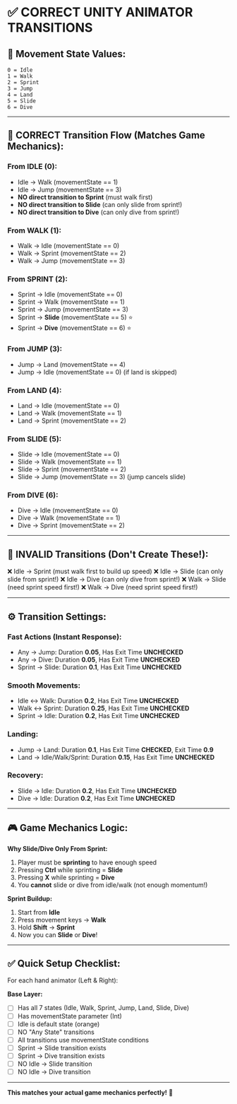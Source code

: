 # ✅ **CORRECT UNITY ANIMATOR TRANSITIONS**

## 🎯 **Movement State Values:**
```
0 = Idle
1 = Walk
2 = Sprint
3 = Jump
4 = Land
5 = Slide
6 = Dive
```

---

## 🔄 **CORRECT Transition Flow (Matches Game Mechanics):**

### **From IDLE (0):**
- Idle → Walk (movementState == 1)
- Idle → Jump (movementState == 3)
- **NO direct transition to Sprint** (must walk first)
- **NO direct transition to Slide** (can only slide from sprint!)
- **NO direct transition to Dive** (can only dive from sprint!)

### **From WALK (1):**
- Walk → Idle (movementState == 0)
- Walk → Sprint (movementState == 2)
- Walk → Jump (movementState == 3)

### **From SPRINT (2):**
- Sprint → Idle (movementState == 0)
- Sprint → Walk (movementState == 1)
- Sprint → Jump (movementState == 3)
- Sprint → **Slide** (movementState == 5) ⭐
- Sprint → **Dive** (movementState == 6) ⭐

### **From JUMP (3):**
- Jump → Land (movementState == 4)
- Jump → Idle (movementState == 0) (if land is skipped)

### **From LAND (4):**
- Land → Idle (movementState == 0)
- Land → Walk (movementState == 1)
- Land → Sprint (movementState == 2)

### **From SLIDE (5):**
- Slide → Idle (movementState == 0)
- Slide → Walk (movementState == 1)
- Slide → Sprint (movementState == 2)
- Slide → Jump (movementState == 3) (jump cancels slide)

### **From DIVE (6):**
- Dive → Idle (movementState == 0)
- Dive → Walk (movementState == 1)
- Dive → Sprint (movementState == 2)

---

## 🚫 **INVALID Transitions (Don't Create These!):**

❌ Idle → Sprint (must walk first to build up speed)
❌ Idle → Slide (can only slide from sprint!)
❌ Idle → Dive (can only dive from sprint!)
❌ Walk → Slide (need sprint speed first!)
❌ Walk → Dive (need sprint speed first!)

---

## ⚙️ **Transition Settings:**

### **Fast Actions (Instant Response):**
- Any → Jump: Duration **0.05**, Has Exit Time **UNCHECKED**
- Any → Dive: Duration **0.05**, Has Exit Time **UNCHECKED**
- Sprint → Slide: Duration **0.1**, Has Exit Time **UNCHECKED**

### **Smooth Movements:**
- Idle ↔ Walk: Duration **0.2**, Has Exit Time **UNCHECKED**
- Walk ↔ Sprint: Duration **0.25**, Has Exit Time **UNCHECKED**
- Sprint → Idle: Duration **0.2**, Has Exit Time **UNCHECKED**

### **Landing:**
- Jump → Land: Duration **0.1**, Has Exit Time **CHECKED**, Exit Time **0.9**
- Land → Idle/Walk/Sprint: Duration **0.15**, Has Exit Time **UNCHECKED**

### **Recovery:**
- Slide → Idle: Duration **0.2**, Has Exit Time **UNCHECKED**
- Dive → Idle: Duration **0.2**, Has Exit Time **UNCHECKED**

---

## 🎮 **Game Mechanics Logic:**

**Why Slide/Dive Only From Sprint:**
1. Player must be **sprinting** to have enough speed
2. Pressing **Ctrl** while sprinting = **Slide**
3. Pressing **X** while sprinting = **Dive**
4. You **cannot** slide or dive from idle/walk (not enough momentum!)

**Sprint Buildup:**
1. Start from **Idle**
2. Press movement keys → **Walk**
3. Hold **Shift** → **Sprint**
4. Now you can **Slide** or **Dive**!

---

## ✅ **Quick Setup Checklist:**

For each hand animator (Left & Right):

**Base Layer:**
- [ ] Has all 7 states (Idle, Walk, Sprint, Jump, Land, Slide, Dive)
- [ ] Has movementState parameter (Int)
- [ ] Idle is default state (orange)
- [ ] NO "Any State" transitions
- [ ] All transitions use movementState conditions
- [ ] Sprint → Slide transition exists
- [ ] Sprint → Dive transition exists
- [ ] NO Idle → Slide transition
- [ ] NO Idle → Dive transition

---

**This matches your actual game mechanics perfectly!** 🎯
